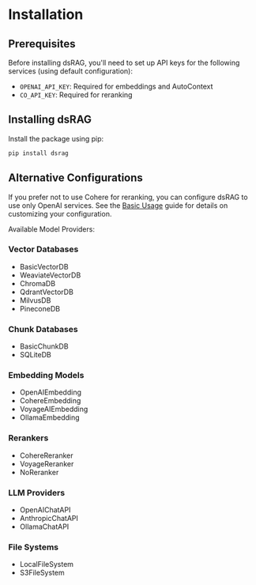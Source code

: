 # Installation

## Prerequisites

Before installing dsRAG, you'll need to set up API keys for the following services (using default configuration):

- `OPENAI_API_KEY`: Required for embeddings and AutoContext
- `CO_API_KEY`: Required for reranking

## Installing dsRAG

Install the package using pip:

```bash
pip install dsrag
```

## Alternative Configurations

If you prefer not to use Cohere for reranking, you can configure dsRAG to use only OpenAI services. See the [Basic Usage](basic-usage.md) guide for details on customizing your configuration.

Available Model Providers:

### Vector Databases
- BasicVectorDB
- WeaviateVectorDB
- ChromaDB
- QdrantVectorDB
- MilvusDB
- PineconeDB

### Chunk Databases
- BasicChunkDB
- SQLiteDB

### Embedding Models
- OpenAIEmbedding
- CohereEmbedding
- VoyageAIEmbedding
- OllamaEmbedding

### Rerankers
- CohereReranker
- VoyageReranker
- NoReranker

### LLM Providers
- OpenAIChatAPI
- AnthropicChatAPI
- OllamaChatAPI

### File Systems
- LocalFileSystem
- S3FileSystem 